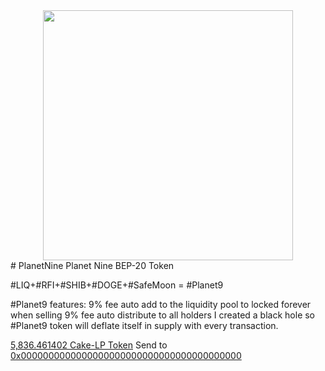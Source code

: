 <div id="header" align="center">
  <img src="https://github.com/CSTRSK/-PlanetNine/raw/main/35.png" width="400"/>
</div>
# PlanetNine
Planet Nine BEP-20 Token

#LIQ+#RFI+#SHIB+#DOGE+#SafeMoon = #Planet9

#Planet9 features:
9% fee auto add to the liquidity pool to locked forever when selling
9% fee auto distribute to all holders
I created a black hole so #Planet9 token will deflate itself in supply with every transaction.


<a href="https://bscscan.com/token/0xeb49865c886b03fb4a92bb133c9fa49609fa213e?a=0x18c9210f5a98a53a0a3b01880844382614089ee9" target="_blank">5,836.461402 Cake-LP Token</a> Send to <a href="https://bscscan.com/tx/0x75b344b6def46b15d2b476e9cf0b9107b41641462efbebed02ec4dc9e7fdd550" target="_blank"> 0x0000000000000000000000000000000000000000</a>
